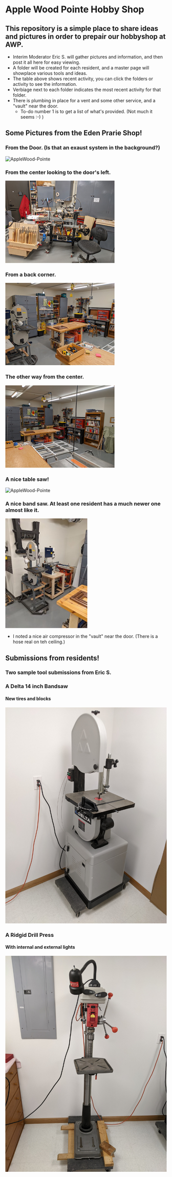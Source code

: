 #  Apple Wood Pointe Hobby Shop

## This repository is a simple place to share ideas and pictures in order to prepair our hobbyshop at AWP.

- Interim Moderator Eric S. will gather pictures and information, and then post it all here for easy viewing.
- A folder will be created for each resident, and a master page will showplace various tools and ideas.
- The table above shows recent activity, you can click the folders or activity to see the information.
- Verbiage next to each folder indicates the most recent activity for that folder.
- There is plumbing in place for a vent and some other service, and a "vault" near the door.
  - To-do number 1 is to get a list of what's provided.  (Not much it seems :-)  )


## Some Pictures from the Eden Prarie Shop!

### From the Door. (Is that an exaust system in the background?)
![AppleWood-Pointe](Other-Shops/Thumbnail/EP-Shop-1-T.jpg)
### From the center looking to the door's left.
![AppleWood-Pointe](Other-Shops/Thumbnails/Ep-Shop-2-T.jpg)
### From a back corner.
![AppleWood-Pointe](Other-Shops/Thumbnails/EP-Shop-3-T.jpg)
### The other way from the center.
![AppleWood-Pointe](Other-Shops/Thumbnails/EP-Shop-4-T.jpg)
### A nice table saw!
![AppleWood-Pointe](Other-Shops/Thumbnails/EP-Shop-5.jpg-T)
### A nice band saw.  At least one resident has a much newer one almost like it.
![AppleWood-Pointe](Other-Shops/Thumbnails/EP-SHop-6-T.jpg)


- I noted a nice air compressor in the "vault" near the door.  (There is a hose real on teh ceiling.)


## Submissions from residents!


### Two sample tool submissions from Eric S.

### A Delta 14 inch Bandsaw
#### New tires and blocks

![AppleWood-Pointe](Eric-S/Band-Saw.jpg)

### A Ridgid Drill Press
#### With internal and external lights

![AppleWood-Pointe](Eric-S/Drill-Press.jpg)
